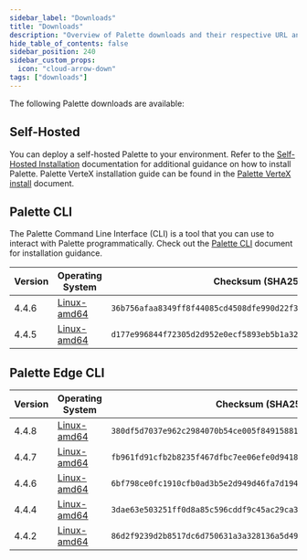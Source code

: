 ```yaml
---
sidebar_label: "Downloads"
title: "Downloads"
description: "Overview of Palette downloads and their respective URL and checksums."
hide_table_of_contents: false
sidebar_position: 240
sidebar_custom_props:
  icon: "cloud-arrow-down"
tags: ["downloads"]
---
```


The following Palette downloads are available:

## Self-Hosted

You can deploy a self-hosted Palette to your environment. Refer to the
[Self-Hosted Installation](enterprise-version/install-palette/install-palette.md) documentation for additional guidance
on how to install Palette. Palette VerteX installation guide can be found in the
[Palette VerteX install](./vertex/install-palette-vertex/install-palette-vertex.md) document.

## Palette CLI

The Palette Command Line Interface (CLI) is a tool that you can use to interact with Palette programmatically. Check out
the [Palette CLI](./automation/palette-cli/palette-cli.md) document for installation guidance.

| Version | Operating System                                                                      | Checksum (SHA256)                                                  |
| ------- | ------------------------------------------------------------------------------------- | ------------------------------------------------------------------ |
| 4.4.6   | [Linux-amd64](https://software.spectrocloud.com/palette-cli/v4.4.6/linux/cli/palette) | `36b756afaa8349ff8f44085cd4508dfe990d22f3befeea980a65c4028a584b3f` |
| 4.4.5   | [Linux-amd64](https://software.spectrocloud.com/palette-cli/v4.4.5/linux/cli/palette) | `d177e996844f72305d2d952e0ecf5893eb5b1a32442543454cb9720e9fa9b935` |

## Palette Edge CLI

| Version | Operating System                                                                      | Checksum (SHA256)                                                   |
| ------- | ------------------------------------------------------------------------------------- | ------------------------------------------------------------------- |
| 4.4.8   | [Linux-amd64](https://software.spectrocloud.com/stylus/v4.4.8/cli/linux/palette-edge) | `380df5d7037e962c2984070b54ce005f849158819545a2f25f24b9d2f5dd6cca1` |
| 4.4.7   | [Linux-amd64](https://software.spectrocloud.com/stylus/v4.4.7/cli/linux/palette-edge) | `fb961fd91cfb2b8235f467dfbc7ee06efe0d94184a42f2f3b9a0c8534ad7b797`  |
| 4.4.6   | [Linux-amd64](https://software.spectrocloud.com/stylus/v4.4.6/cli/linux/palette-edge) | `6bf798ce0fc1910cfb0ad3b5e2d949d46fa7d1948372120cc82ae323b14898aa`  |
| 4.4.4   | [Linux-amd64](https://software.spectrocloud.com/stylus/v4.4.4/cli/linux/palette-edge) | `3dae63e503251ff0d8a85c596cddf9c45ac29ca341d0f4d47756c865121fcdb9`  |
| 4.4.2   | [Linux-amd64](https://software.spectrocloud.com/stylus/v4.4.2/cli/linux/palette-edge) | `86d2f9239d2b8517dc6d750631a3a328136a5d49a8ec042899879e9bd25a396e`  |

